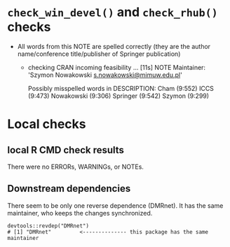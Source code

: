 
# `check_win_devel()` and `check_rhub()` checks

- All words from this NOTE are spelled correctly (they are the author name/conference title/publisher of Springer publication)

  * checking CRAN incoming feasibility ... [11s] NOTE
    Maintainer: 'Szymon Nowakowski <s.nowakowski@mimuw.edu.pl>'
    
    Possibly misspelled words in DESCRIPTION:
      Cham (9:552)
      ICCS (9:473)
      Nowakowski (9:306)
      Springer (9:542)
      Szymon (9:299)

# Local checks

## local R CMD check results
There were no ERRORs, WARNINGs, or NOTEs. 

## Downstream dependencies
There seem to be only one reverse dependence (DMRnet). It has the same maintainer, who keeps the changes synchronized.

```{r revdep}
devtools::revdep("DMRnet")
# [1] "DMRnet"         <-------------- this package has the same maintainer
```


